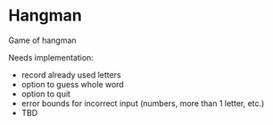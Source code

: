 # Hangman
Game of hangman

Needs implementation:
- record already used letters
- option to guess whole word
- option to quit
- error bounds for incorrect input (numbers, more than 1 letter, etc.)
- TBD
